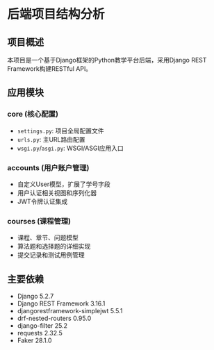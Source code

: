 # 后端项目结构分析

## 项目概述
本项目是一个基于Django框架的Python教学平台后端，采用Django REST Framework构建RESTful API。

## 应用模块

### core (核心配置)
- `settings.py`: 项目全局配置文件
- `urls.py`: 主URL路由配置
- `wsgi.py`/`asgi.py`: WSGI/ASGI应用入口

### accounts (用户账户管理)
- 自定义User模型，扩展了学号字段
- 用户认证相关视图和序列化器
- JWT令牌认证集成

### courses (课程管理)
- 课程、章节、问题模型
- 算法题和选择题的详细实现
- 提交记录和测试用例管理

## 主要依赖
- Django 5.2.7
- Django REST Framework 3.16.1
- djangorestframework-simplejwt 5.5.1
- drf-nested-routers 0.95.0
- django-filter 25.2
- requests 2.32.5
- Faker 28.1.0